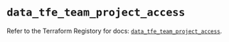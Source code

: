 # `data_tfe_team_project_access`

Refer to the Terraform Registory for docs: [`data_tfe_team_project_access`](https://www.terraform.io/docs/providers/tfe/d/team_project_access).
